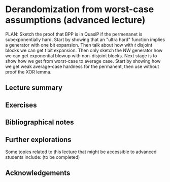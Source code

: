#  Derandomization from worst-case assumptions (advanced lecture)

PLAN: Sketch the proof that BPP is in QuasiP if the permenanet is subexponentially hard. Start by showing that an "ultra hard" function implies a generator with one bit expansion. Then talk about how with $t$ disjoint blocks we can get $t$ bit expansion. Then only sketch the NW generator how we can get exponential blowup with non-disjoint blocks.
Next stage is to show how we get from worst-case to average case. Start by showing how we get weak average-case hardness for the permanent, then use without proof the XOR lemma.

## Lecture summary


## Exercises




## Bibliographical notes



## Further explorations

Some topics related to this lecture that might be accessible to advanced students include: (to be completed)


## Acknowledgements
